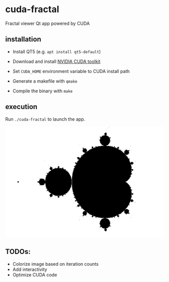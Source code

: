 # cuda-fractal

Fractal viewer Qt app powered by CUDA

## installation

- Install QT5 (e.g. `apt install qt5-default`)

- Download and install [NVIDIA CUDA toolkit](https://docs.nvidia.com/cuda/cuda-installation-guide-linux/index.html)

- Set `CUDA_HOME` environment variable to CUDA install path

- Generate a makefile with `qmake`

- Compile the binary with `make`

## execution

Run `./cuda-fractal` to launch the app. 

![](./img/fractal.png)

## TODOs:

- Colorize image based on iteration counts
- Add interactivity
- Optimize CUDA code